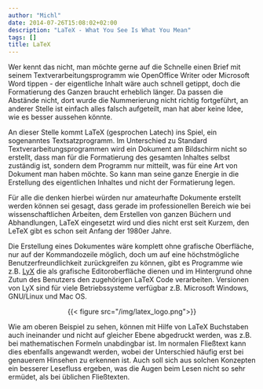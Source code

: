 ```yaml
---
author: "Michl"
date: 2014-07-26T15:08:02+02:00
description: "LaTeX - What You See Is What You Mean"
tags: []
title: LaTeX
---
```

Wer kennt das nicht, man möchte gerne auf die Schnelle einen Brief mit seinem Textverarbeitungsprogramm wie OpenOffice Writer oder Microsoft Word tippen - der eigentliche Inhalt wäre auch schnell getippt, doch die Formatierung des Ganzen braucht erheblich länger. Da passen die Abstände nicht, dort wurde die Nummerierung nicht richtig fortgeführt, an anderer Stelle ist einfach alles falsch aufgeteilt, man hat aber keine Idee, wie es besser aussehen könnte.


An dieser Stelle kommt LaTeX (gesprochen Latech) ins Spiel, ein sogenanntes Textsatzprogramm. Im Unterschied zu Standard Textverarbeitungsprogrammen wird ein Dokument am Bildschirm nicht so erstellt, dass man für die Formatierung des gesamten Inhaltes selbst zuständig ist, sondern dem Programm nur mitteilt, was für eine Art von Dokument man haben möchte. So kann man seine ganze Energie in die Erstellung des eigentlichen Inhaltes und nicht der Formatierung legen.


Für alle die denken hierbei würden nur amateurhafte Dokumente erstellt werden können sei gesagt, dass gerade im professionellen Bereich wie bei wissenschaftlichen Arbeiten, dem Erstellen von ganzen Büchern und Abhandlungen, LaTeX eingesetzt wird und dies nicht erst seit Kurzem, den LeTeX gibt es schon seit Anfang der 1980er Jahre.


Die Erstellung eines Dokumentes wäre komplett ohne grafische Oberfläche, nur auf der Kommandozeile möglich, doch um auf eine höchstmögliche Benutzerfreundlichkeit zurückgreifen zu können, gibt es Programme wie z.B. [LyX](http://www.lyx.org/) die als grafische Editoroberfläche dienen und im Hintergrund ohne Zutun des Benutzers den zugehörigen LaTeX Code verarbeiten. Versionen von LyX sind für viele Betriebssysteme verfügbar z.B. Microsoft Windows, GNU/Linux und Mac OS.


<center>
{{< figure src="/img/latex_logo.png">}}
</center>

Wie am oberen Beispiel zu sehen, können mit Hilfe von LaTeX Buchstaben auch ineinander und nicht auf gleicher Ebene abgedruckt werden, was z.B. bei mathematischen Formeln unabdingbar ist.
Im normalen Fließtext kann dies ebenfalls angewandt werden, wobei der Unterschied häufig erst bei genauerem Hinsehen zu erkennen ist.
Auch soll sich aus solchen Konzepten ein besserer Lesefluss ergeben, was die Augen beim Lesen nicht so sehr ermüdet, als bei üblichen Fließtexten.
